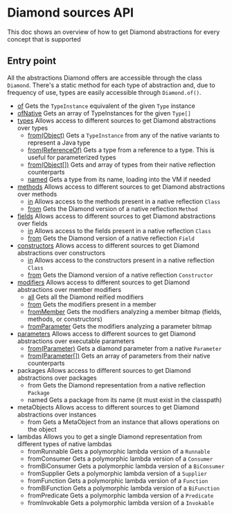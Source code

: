 # Diamond sources API
This doc shows an overview of how to get Diamond abstractions for every concept
that is supported

## Entry point
All the abstractions Diamond offers are accessible through the class `Diamond`.
There's a static method for each type of abstraction and, due to frequency of
use, types are easily accessible through `Diamond.of()`.

- [of](sources/type-sources_api_guide.md#how-to-get-the-diamond-representation-of-a-type-diamondof)
  Gets the `TypeInstance` equivalent of the given `Type` instance
- [ofNative](sources/type-sources_api_guide.md#how-to-get-several-diamond-representation-from-types-at-once-diamondofnative)
  Gets an array of TypeInstances for the given `Type[]`
- [types](sources/type-sources_api_guide.md#types-accessor)
  Allows access to different sources to get Diamond abstractions over types
  - [from(Object)](sources/type-sources_api_guide.md#how-to-get-a-diamond-type-from-any-native-reflection-alternative-typesourcesfromobject)
    Gets a `TypeInstance` from any of the native variants to represent a Java type
  - [from(ReferenceOf)](sources/type-sources_api_guide.md#how-to-get-the-diamond-representation-of-a-generic-parameterized-type-typesourcesfromreferenceof)
    Gets a type from a reference to a type. This is useful for parameterized types
  - [from(Object[])](sources/type-sources_api_guide.md#how-to-get-multiple-type-representations-at-once-typesourcesfromobject)
    Gets and array of types from their native reflection counterparts
  - [named](sources/type-sources_api_guide.md#how-to-get-a-type-by-its-name-typesourcesnamed)
    Gets a type from its name, loading into the VM if needed
- [methods](sources/method-sources_api_guide.md#methods-accessor)
  Allows access to different sources to get Diamond abstractions over methods
  - [in](sources/method-sources_api_guide.md#how-to-get-the-diamond-methods-of-a-class-methodsourcesin)
    Allows access to the methods present in a native reflection `Class`
  - [from](sources/method-sources_api_guide.md#how-to-get-the-diamond-representation-of-a-native-method-methodsourcesfrom)
    Gets the Diamond version of a native reflection `Method`
- [fields](sources/field-sources_api_guide.md#fields-accessor)
  Allows access to different sources to get Diamond abstractions over fields
  - [in](sources/field-sources_api_guide.md#how-to-get-the-diamond-fields-of-a-class-fieldsourcesin)
    Allows access to the fields present in a native reflection `Class`
  - [from](sources/field-sources_api_guide.md#how-to-get-the-diamond-representation-of-a-native-field-fieldsourcesfrom)
    Gets the Diamond version of a native reflection `Field`
- [constructors](sources/constructor-sources_api_guide.md#constructors-accessor)
  Allows access to different sources to get Diamond abstractions over constructors
  - [in](sources/constructor-sources_api_guide.md#how-to-get-the-diamond-constructors-of-a-class-constructorsourcesin)
    Allows access to the constructors present in a native reflection `Class`
  - [from](sources/constructor-sources_api_guide.md#how-to-get-the-diamond-representation-of-a-native-constructor-constructorsourcesfrom)
    Gets the Diamond version of a native reflection `Constructor`
- [modifiers](sources/modifier-sources_api_guide.md#modifiers-accessor)
  Allows access to different sources to get Diamond abstractions over member modifiers
  - [all](sources/modifier-sources_api_guide.md#how-to-get-all-the-diamond-reified-modifiers-modifiersourcesall)
    Gets all the Diamond reified modifiers
  - [from](sources/modifier-sources_api_guide.md#how-to-get-the-modifiers-of-a-native-reflection-member-modifiersourcesfrom)
    Gets the modifiers present in a member
  - [fromMember](sources/modifier-sources_api_guide.md#how-to-get-the-modifiers-from-a-member-modifier-bitmap-modifiersourcesfrommember)
    Gets the modifiers analyzing a member bitmap (fields, methods, or constructors)
  - [fromParameter](sources/modifier-sources_api_guide.md#how-to-get-the-modifiers-from-a-parameter-modifier-bitmap-modifiersourcesfromparameter)
    Gets the modifiers analyzing a parameter bitmap
- [parameters](sources/parameter-sources_api_guide.md#parameters-accessor)
  Allows access to different sources to get Diamond abstractions over executable parameters
  - [from(Parameter)](sources/parameter-sources_api_guide.md#how-to-get-the-diamond-representation-of-a-native-parameter-parametersourcesfrom)
    Gets a diamond parameter from a native `Parameter`
  - [from(Parameter[])](sources/parameter-sources_api_guide.md#how-to-get-the-diamond-representation-of-several-parameters-parametersourcesfromparameter)
    Gets an array of parameters from their native counterparts
- packages
  Allows access to different sources to get Diamond abstractions over packages
  - from
    Gets the Diamond representation from a native reflection `Package`
  - named
    Gets a package from its name (it must exist in the classpath)
- metaObjects
  Allows access to different sources to get Diamond abstractions over instances
  - from
  Gets a MetaObject from an instance that allows operations on the object
- lambdas
  Allows you to get a single Diamond representation from different types of native lambdas 
  - fromRunnable
    Gets a polymorphic lambda version of a `Runnable` 
  - fromConsumer
    Gets a polymorphic lambda version of a `Consumer`
  - fromBiConsumer
    Gets a polymorphic lambda version of a `BiConsumer`
  - fromSupplier
    Gets a polymorphic lambda version of a `Supplier`
  - fromFunction
    Gets a polymorphic lambda version of a `Function`
  - fromBiFunction
    Gets a polymorphic lambda version of a `BiFunction`
  - fromPredicate
    Gets a polymorphic lambda version of a `Predicate`
  - fromInvokable
    Gets a polymorphic lambda version of a `Invokable`
